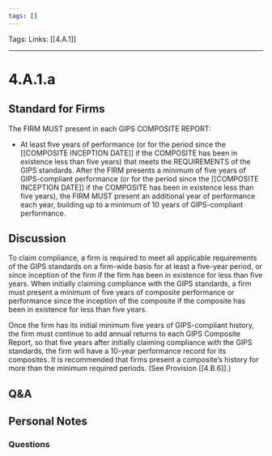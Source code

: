 ```yaml
---
tags: []
---
```

Tags:
Links: [[4.A.1]]
___
# 4.A.1.a
## Standard for Firms
The FIRM MUST present in each GIPS COMPOSITE REPORT:
- At least five years of performance (or for the period since the [[COMPOSITE INCEPTION DATE]] if the COMPOSITE has been in existence less than five years) that meets the REQUIREMENTS of the GIPS standards. After the FIRM presents a minimum of five years of GIPS-compliant performance (or for the period since the [[COMPOSITE INCEPTION DATE]] if the COMPOSITE has been in existence less than five years), the FIRM MUST present an additional year of performance each year, building up to a minimum of 10 years of GIPS-compliant performance.
## Discussion
To claim compliance, a firm is required to meet all applicable requirements of the GIPS standards on a firm-wide basis for at least a five-year period, or since inception of the firm if the firm has been in existence for less than five years. When initially claiming compliance with the GIPS standards, a firm must present a minimum of five years of composite performance or performance since the inception of the composite if the composite has been in existence for less than five years.

Once the firm has its initial minimum five years of GIPS-compliant history, the firm must continue to add annual returns to each GIPS Composite Report, so that five years after initially claiming compliance with the GIPS standards, the firm will have a 10-year performance record for its composites. It is recommended that firms present a composite’s history for more than the minimum required periods. (See Provision [[4.B.6]].)
## Q&A

## Personal Notes

### Questions